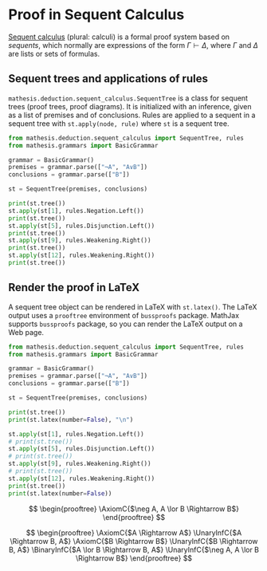 # Proof in Sequent Calculus

<a href="https://en.wikipedia.org/wiki/Sequent_calculus" target="_blank">Sequent calculus</a> (plural: calculi) is a formal proof system based on *sequents*, which normally are expressions of the form $\Gamma \vdash \Delta$, where $\Gamma$ and $\Delta$ are lists or sets of formulas.

## Sequent trees and applications of rules

`mathesis.deduction.sequent_calculus.SequentTree` is a class for sequent trees (proof trees, proof diagrams).
It is initialized with an inference, given as a list of premises and of conclusions.
Rules are applied to a sequent in a sequent tree with `st.apply(node, rule)` where `st` is a sequent tree.

```python exec="1" result="text" source="above"
from mathesis.deduction.sequent_calculus import SequentTree, rules
from mathesis.grammars import BasicGrammar

grammar = BasicGrammar()
premises = grammar.parse(["¬A", "A∨B"])
conclusions = grammar.parse(["B"])

st = SequentTree(premises, conclusions)

print(st.tree())
st.apply(st[1], rules.Negation.Left())
print(st.tree())
st.apply(st[5], rules.Disjunction.Left())
print(st.tree())
st.apply(st[9], rules.Weakening.Right())
print(st.tree())
st.apply(st[12], rules.Weakening.Right())
print(st.tree())
```

## Render the proof in LaTeX

A sequent tree object can be rendered in LaTeX with `st.latex()`.
The LaTeX output uses a `prooftree` environment of `bussproofs` package.
MathJax supports `bussproofs` package, so you can render the LaTeX output on a Web page.

```python exec="1" result="text" source="above"
from mathesis.deduction.sequent_calculus import SequentTree, rules
from mathesis.grammars import BasicGrammar

grammar = BasicGrammar()
premises = grammar.parse(["¬A", "A∨B"])
conclusions = grammar.parse(["B"])

st = SequentTree(premises, conclusions)

print(st.tree())
print(st.latex(number=False), "\n")

st.apply(st[1], rules.Negation.Left())
# print(st.tree())
st.apply(st[5], rules.Disjunction.Left())
# print(st.tree())
st.apply(st[9], rules.Weakening.Right())
# print(st.tree())
st.apply(st[12], rules.Weakening.Right())
print(st.tree())
print(st.latex(number=False))
```

$$
\begin{prooftree}
\AxiomC{$\neg A, A \lor B \Rightarrow B$}
\end{prooftree}
$$

$$
\begin{prooftree}
\AxiomC{$A \Rightarrow A$}
\UnaryInfC{$A \Rightarrow B, A$}
\AxiomC{$B \Rightarrow B$}
\UnaryInfC{$B \Rightarrow B, A$}
\BinaryInfC{$A \lor B \Rightarrow B, A$}
\UnaryInfC{$\neg A, A \lor B \Rightarrow B$}
\end{prooftree}
$$